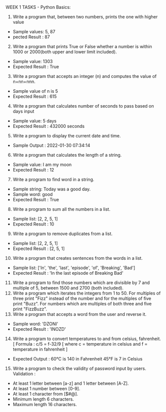 WEEK 1 TASKS - Python Basics:
1. Write a program that, between two numbers, prints the one with higher value
- Sample values: 5, 87
- pected Result : 87
2. Write a program that prints True or False whether a number is within 1000 or 2000(both upper and lower limit included).
- Sample value: 1303
- Expected Result : True
3. Write a program that accepts an integer (n) and computes the value of n+nn+nnn.
- Sample value of n is 5
- Expected Result : 615
4. Write a program that calculates number of seconds to pass based on days input
- Sample value: 5 days
- Expected Result : 432000 seconds
5. Write a program to display the current date and time.
- Sample Output : 2022-01-30 07:34:14
6. Write a program that calculates the length of a string.
- Sample value: I am my moon
- Expected Result : 12
7. Write a program to find word in a string.
- Sample string: Today was a good day.
- Sample word: good
- Expected Result : True
8. Write a program to sum all the numbers in a list.
- Sample list: [2, 2, 5, 1]
- Expected Result : 10
9. Write a program to remove duplicates from a list.
- Sample list: [2, 2, 5, 1]
- Expected Result : [2, 5, 1]
10. Write a program that creates sentences from the words in a list.
- Sample list: ['In', 'the', 'last', 'episode', 'of', 'Breaking', 'Bad']
- Expected Result : 'In the last episode of Breaking Bad'
11. Write a program to find those numbers which are divisible by 7 and multiple of 5, between 1500 and 2700 (both included).
12. Write a program which iterates the integers from 1 to 50. For multiples of three print "Fizz" instead of the number and for the multiples of five print "Buzz". For numbers which are multiples of both three and five print "FizzBuzz".
13. Write a program that accepts a word from the user and reverse it.
- Sample word: 'DZONI'
- Expected Result : 'INOZD'
14. Write a program to convert temperatures to and from celsius, fahrenheit.
[ Formula : c/5 = f-32/9 [ where c = temperature in celsius and f = temperature in fahrenheit ]
- Expected Output :
  60°C is 140 in Fahrenheit
  45°F is 7 in Celsius
15. Write a program to check the validity of password input by users.
Validation :
- At least 1 letter between [a-z] and 1 letter between [A-Z].
- At least 1 number between [0-9].
- At least 1 character from [$#@].
- Minimum length 6 characters.
- Maximum length 16 characters.
